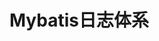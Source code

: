 

# Mybatis日志体系  
<!-- 
 适配器模式在Mybatis中的妙用 
 https://mp.weixin.qq.com/s/vdwDCk5GY-vL8V8K_TBoTg
mybatis日志功能是如何设计的？ 
https://mp.weixin.qq.com/s/JkdszV7Oy9E9cITNebY2NA
-->

<!--
适配器模式在Java日志体系中的应用 
https://mp.weixin.qq.com/s/Tvo0C1ptPMyoNaggCjphuQ
萌新发问：MyBatis日志到底是如何做到兼容所有常用日志框架的？ 
https://mp.weixin.qq.com/s/hUA-GEbRYH0-qgcEKCUylg
适配器模式在Mybatis中的妙用 
https://mp.weixin.qq.com/s/vdwDCk5GY-vL8V8K_TBoTg
-->


